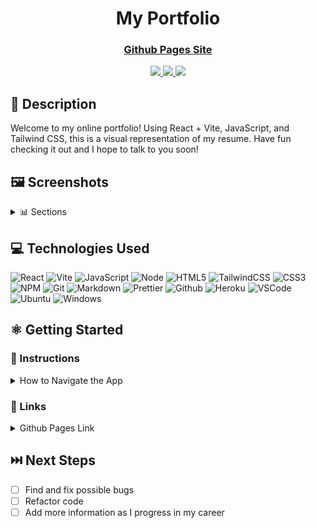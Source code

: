 # <h1 align="center">My Portfolio</h1>

#### <h3 align="center"><a href="https://nickldimartino.github.io/portfolio/">Github Pages Site</a></h3>

<div align="center">
 <a href="https://nickldimartino.github.io/portfolio/" target="_blank">
      <img src="https://img.shields.io/badge/My%20Portfolio-16a34a">
 </a>
 <a href="https://www.linkedin.com/in/nicholas-dimartino/" target="_blank">
      <img src="https://img.shields.io/badge/-linkedin.com/in/nicholasdimartino-blue?style=flat&logo=Linkedin&logoColor=white">
 </a> 
 <a href="mailto:nick.l.dimartino@gmail.com" target="_blank">
      <img src="https://img.shields.io/badge/-nick.l.dimartino@gmail.com-c14438?style=flat&logo=Gmail&logoColor=white">
 </a>
</div>

## 📝 Description

Welcome to my online portfolio! Using React + Vite, JavaScript, and Tailwind CSS, this is a visual representation of my resume. Have fun checking it out and I hope to talk to you soon!

## 🖼️ Screenshots

<details>
 <summary> 📊 Sections</summary>
 
 | Description | Screenshot |
 |------------ | ------------|
 | <h3 align="center">Profile Picture</h3> | <img src="./src//assets/profile-pic.jpg" width="500">
 | <h3 align="center">Hero Page</h3> | <img src="./src/assets/readme/front-page.png" width="500">
 | <h3 align="center">About</h3> | <img src="./src/assets/readme/about.png" width="500">
 | <h3 align="center">Technologies</h3> | <img src="./src/assets/readme/technologies.png" width="500">
 | <h3 align="center">Experience</h3> | <img src="./src/assets/readme/experience.png" width="500">
 | <h3 align="center">Projects</h3> | <img src="./src/assets/readme/projects.png" width="500">
 | <h3 align="center">Certifications</h3> | <img src="./src/assets/readme/certifications.png" width="500">
 | <h3 align="center">Contat</h3> | <img src="./src/assets/readme/contact.png" width="500">
 
</details>

## 💻 Technologies Used

![React](https://img.shields.io/badge/React-20232A?style=for-the-badge&logo=react&logoColor=61DAFB)
![Vite](https://img.shields.io/badge/Vite-B73BFE?style=for-the-badge&logo=vite&logoColor=FFD62E)
![JavaScript](https://img.shields.io/badge/JavaScript-323330?style=for-the-badge&logo=javascript&logoColor=F7DF1E)
![Node](https://img.shields.io/badge/Node%20js-339933?style=for-the-badge&logo=nodedotjs&logoColor=white)
![HTML5](https://img.shields.io/badge/HTML5-E34F26?style=for-the-badge&logo=html5&logoColor=white)
![TailwindCSS](https://img.shields.io/badge/Tailwind_CSS-38B2AC?style=for-the-badge&logo=tailwind-css&logoColor=white)
![CSS3](https://img.shields.io/badge/CSS3-1572B6?style=for-the-badge&logo=css3&logoColor=white)
![NPM](https://img.shields.io/badge/npm-CB3837?style=for-the-badge&logo=npm&logoColor=white)
![Git](https://img.shields.io/badge/GIT-E44C30?style=for-the-badge&logo=git&logoColor=white)
![Markdown](https://img.shields.io/badge/Markdown-000000?style=for-the-badge&logo=markdown&logoColor=white)
![Prettier](https://img.shields.io/badge/prettier-1A2C34?style=for-the-badge&logo=prettier&logoColor=F7BA3E)
![Github](https://img.shields.io/badge/GitHub-100000?style=for-the-badge&logo=github&logoColor=white)
![Heroku](https://img.shields.io/badge/Heroku-430098?style=for-the-badge&logo=heroku&logoColor=white)
![VSCode](https://img.shields.io/badge/VSCode-0078D4?style=for-the-badge&logo=visual%20studio%20code&logoColor=white)
![Ubuntu](https://img.shields.io/badge/Ubuntu-E95420?style=for-the-badge&logo=ubuntu&logoColor=white)
![Windows](https://img.shields.io/badge/Windows-0078D6?style=for-the-badge&logo=windows&logoColor=white)

## ⚛️ Getting Started

### 📲 Instructions

<details>
<summary>How to Navigate the App</summary>

1. Use the Navigation Bar or scroll to view each section.

2. Click the social media icons to visit their respective pages.

3. In the Experience and Certifications section, the company names are links to their respective websites.

4. In the Projects section, the View Page and Source Code links will open their respective pages.

5. In the Contact section, my email will link to your computer's default mailing application.
</details>

### 🔗 Links

<details>
<summary>Github Pages Link</summary>

<a href="https://nickldimartino.github.io/portfolio/">https://nickldimartino.github.io/portfolio/</a>

</details>

## ⏭️ Next Steps

- [ ] Find and fix possible bugs
- [ ] Refactor code
- [ ] Add more information as I progress in my career
